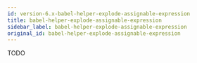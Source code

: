 ```yaml
---
id: version-6.x-babel-helper-explode-assignable-expression
title: babel-helper-explode-assignable-expression
sidebar_label: babel-helper-explode-assignable-expression
original_id: babel-helper-explode-assignable-expression
---
```


TODO

